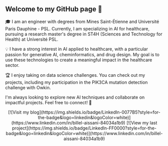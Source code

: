 ## Welcome to my GitHub page 👋

🎓 I am an engineer with degrees from Mines Saint-Étienne and Université Paris Dauphine - PSL. Currently, I am specializing in AI for healthcare, pursuing a research master's degree in ST4H (Sciences and Technology for Health) at Université PSL.

💡 I have a strong interest in AI applied to healthcare, with a particular passion for generative AI, cheminformatics, and drug design. My goal is to use these technologies to create a meaningful impact in the healthcare sector.

🏆 I enjoy taking on data science challenges. You can check out my projects, including my participation in the PIK3CA mutation detection challenge with Owkin.

I'm always looking to explore new AI techniques and collaborate on impactful projects. Feel free to connect! 🌱

<div align="center">
  [![Visit my blog](https://img.shields.io/badge/LinkedIn-0077B5?style=for-the-badge&logo=linkedin&logoColor=white)](https://www.linkedin.com/in/billel-aissani-84034a1b9)      [![View my last project](https://img.shields.io/badge/LinkedIn-FF0000?style=for-the-badge&logo=linkedin&logoColor=white)](https://www.linkedin.com/in/billel-aissani-84034a1b9)
</div>

